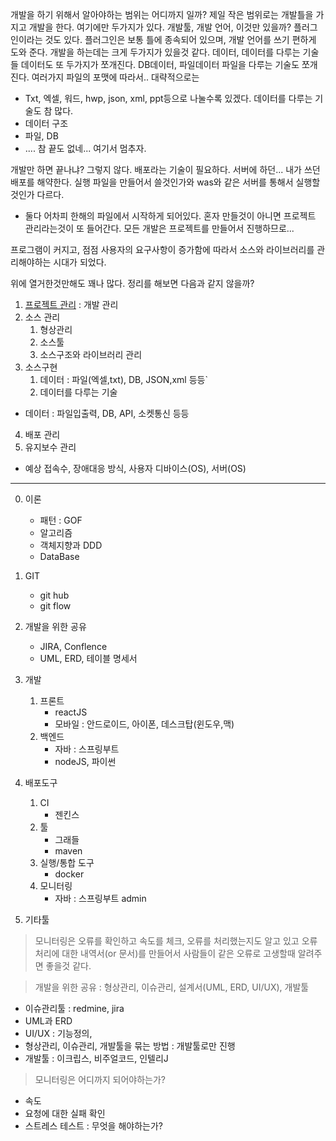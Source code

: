 개발을 하기 위해서 알아야하는 범위는 어디까지 일까?
제일 작은 범위로는 개발틀을 가지고 개발을 한다. 
여기에만 두가지가 있다. 개발툴, 개발 언어, 
이것만 있을까? 플러그인이라는 것도 있다. 플러그인은 보통 틀에 종속되어 있으며, 개발 언어를 쓰기 편하게  도와 준다.
개발을 하는데는 크게 두가지가 있을것 같다. 데이터, 데이터를 다루는 기술들
데이터도 또 두가지가 쪼개진다. DB데이터, 파일데이터 
파일을 다루는 기술도 쪼개진다. 여러가지 파일의 포맷에 따라서.. 대략적으로는
*  Txt, 엑셀, 워드, hwp, json, xml, ppt등으로 나눌수록 있겠다.
데이터를 다루는 기술도 참 많다.
* 데이터 구조
* 파일, DB 
* .... 참 끝도 없네... 여기서 멈추자.

개발만 하면 끝나냐? 그렇지 않다. 
배포라는 기술이 필요하다. 서버에 하던... 내가 쓰던 배포를 해약한다.
실행 파일을 만들어서 쓸것인가와 was와 같은 서버를 통해서 실행할것인가 다르다.
* 둘다 어차피 한해의 파일에서 시작하게 되어있다.
혼자 만들것이 아니면 프로젝트 관리라는것이 또 들어간다. 모든 개발은 프로젝트를 만들어서 진행하므로...

프로그램이 커지고, 점점 사용자의 요구사항이 증가함에 따라서 소스와 라이브러리를 관리해야하는 시대가 되었다.

위에 열거한것만해도 꽤나 많다. 정리를 해보면 다음과 같지 않을까?
1. [프로젝트 관리](./project_manager.md) : 개발 관리
2. 소스 관리
    1. 형상관리
    2. 소스툴
    3. 소스구조와 라이브러리 관리
3. 소스구현
    1. 데이터 : 파일(엑셀,txt), DB, JSON,xml 등등` 
    2. 데이터를 다루는 기술
- 데이터 : 파일입출력, DB, API, 소켓통신 등등 
4. 배포 관리
5. 유지보수 관리
- 예상 접속수, 장애대응 방식, 사용자 디바이스(OS), 서버(OS)

---

0. 이론
    - 패턴 : GOF 
    - 알고리즘
    - 객체지향과 DDD
    - DataBase

1. GIT
    - git hub
    - git flow
2. 개발을 위한 공유
    - JIRA, Conflence
    - UML, ERD, 테이블 명세서
3. 개발
    1. 프론트 
        - reactJS
        - 모바일 : 안드로이드, 아이폰, 데스크탑(윈도우,맥)
    2. 백엔드
        - 자바 : 스프링부트
        - nodeJS, 파이썬
4. 배포도구 
    1. CI 
        - 젠킨스
    2. 툴
        - 그래들            
        - maven
    3. 실행/통합 도구
        - docker
    4. 모니터링 
        - 자바 : 스프링부트 admin
5. 기타툴        
        
> 모니터링은 오류를 확인하고 속도를 체크, 오류를 처리했는지도 알고 있고 오류 처리에 대한 내역서(or 문서)를 만들어서 사람들이 같은 오류로 고생할때 알려주면 좋을것 같다.

> 개발을 위한 공유 : 형상관리, 이슈관리, 설계서(UML, ERD, UI/UX), 개발툴
- 이슈관리툴 : redmine, jira
- UML과 ERD
- UI/UX : 기능정의, 
- 형상관리, 이슈관리, 개발툴을 묶는 방법 : 개발툴로만 진행
- 개발툴 : 이크립스, 비주얼코드, 인텔리J

> 모니터링은 어디까지 되어야하는가?
- 속도
- 요청에 대한 실패 확인
- 스트레스 테스트 : 무엇을 해야하는가?
